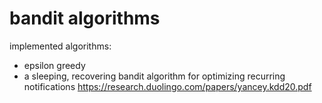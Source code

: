 # bandit algorithms

implemented algorithms:

- epsilon greedy
- a sleeping, recovering bandit algorithm for optimizing recurring notifications
  https://research.duolingo.com/papers/yancey.kdd20.pdf
